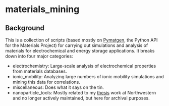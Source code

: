 # materials_mining

## Background
This is a collection of scripts (based mostly on [Pymatgen](http://pymatgen.org), the Python API for the Materials Project) for carrying out simulations and analysis of materials for electrochemical and energy storage applications.  It breaks down into four major categories:

* electrochemistry: Large-scale analysis of electrochemical properties from materials databases.
* ionic_mobility: Analyzing large numbers of ionic mobility simulations and mining this data for correlations.
* miscellaneous: Does what it says on the tin.
* nanoparticle_tools: Mostly related to my [thesis](https://github.com/dchannah/thesis) work at Northwestern and no longer actively maintained, but here for archival purposes.
